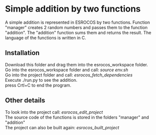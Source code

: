 <h1>Simple addition by two functions</h1>

A simple addition is represented in ESROCOS by two functions.
Function "manager" creates 2 random numbers and passes them to the function "addition".
The "addition" function sums them and returns the result. 
The language of the functions is written in C.

<h2>Installation</h2>

Download this folder and drag them into the esrocos_workspace folder.</br>
Go into the esrocos_workspace folder and call: <em>source env.sh</em></br>
Go into the project folder and call: <em>esrocos_fetch_dependencies</em></br>
Execute ./run.py to see the addition.</br>
press Crtl+C to end the program. 

<h2>Other details</h2>

To look into the project call: <em>esrocos_edit_project</em></br>
The source code of the functions is stored in the folders "manager" and "addition"</br>
The project can also be built again: <em>esrocos_built_project</em>
